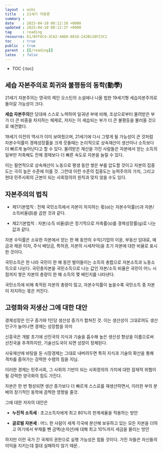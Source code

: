 ```yaml
---
layout  : wiki
title   : 21세기 자본론
summary : 
date    : 2023-04-10 00:12:10 +0900
updated : 2023-04-10 00:12:37 +0900
tag     : reading 
resource: 61/8FF4C4-3CA2-4ADA-8618-242B118F23C1
toc     : true
public  : true
parent  : [[/reading]] 
latex   : false
---
```

* TOC
{:toc}

## 세습 자본주의로 회귀와 불평등의 동학(動學)

21세기 자본주의는 영국의 제인 오스틴의 소설에나 나올 법한 19세기형 
세습자본주의로 돌아갈 가능성이 크다.

**세습 자본주의**란 당대에 스스로 노력하여 일궈낸 부에 비해, 조상으로부터 물려받은 부가 더 큰 비중을 차지하는 체제로, 저자는
이 세습되는 부가 더 큰 불평등을 불러올 것으로 예견했다.

19세기 이전의 역사가 이미 보여줬으며, 21세기에 다시 그렇게 될 가능성이 큰 것처럼 자본수익률이 경제성장률을 크게 웃돌때는 논리적으로 상속재산이 생산이나 소득보다
더 빠르게 늘어난다고 할 수 있다. 물려받은 재산을 가진 사람들은 자본에서 얻는 소득의 일부만 저축해도 전체 경제보다 더 빠른 속도로 자본을 늘릴 수 있다.

이는 필연적으로 상속재산이 노동으로 평생 동안 쌓은 부를 압도할 것이고 자본의 집중도는 극히 높은 수준에 이를 것.
그런데 이런 수준의 집중도는 능력주의의 가치, 그리고 현대 민주사회의 근본이 되는 사회정의의 원칙과 맞지 않을 수도 있다.

## 자본주의의 법칙

- 제1기본법칙 : 전체 국민소득에서 자본이 차지하는 몫(α)는 자본수익률(r)과 자본/소득비율(β)을 곱한 것과 같다.

- 제2기본법칙 : 자본/소득 비율(β)은 장기적으로 저축률(s)를 경제성장률(g)로 나눈 값과 같다.

자본 수익률은 소유한 자본에서 얻는 한 해 동안의 수익(기업의 이윤, 부동산 임대료, 예금과 채권 이자, 주식 배당금, 특허권, 자본의 시세차익)을 
초기 자본에 대한 비율로 표시한 것이다.

국민소득은 한 나라 국민이 한 해 동안 벌어들이는 소득의 총합으로 자본소득과 노동소득으로 나뉜다. 
국민총자본을 국민소득으로 나눈 값인 자본/소득 비율은 국민이 어느 시점까지 쌓은 자본의 총량이 한 해 소득의 몇 배인지를 나타낸다.

국민소득에 비해 축적된 자본의 총량이 많고, 자본수익률이 높을수록 국민소득 중 자본이 차지하는 몫은 커진다.

## 고령화와 저생산 그에 대한 대안

경제성장은 인구 증가와 1인당 생산성 증가가 합쳐진 것. 이는 생산성이 그대로여도 생산 인구가 늘어나면 경제는 성장함을 의미

신흥국은 개발 초기에 선진국의 지식과 기술을 흡수해 높은 생산성 향상을 이룸으로써 선진국을 추격하지만, 기술선도국이 되면 성장이 정체된다.

사유재산에 바탕을 둔 시장경제는 그대로 내버려두면 특히 지식과 기술의 확산을 통해 격차를 좁혀가는 강력한 수렴의 힘을 지님.

이러한 경제는 민주사회, 그 사회의 기반이 되는 사회정의의 가치에 대한 잠재적 위협이 될 강력한 양극화의 힘도 가진다.

자본은 한 번 형성되면 생산 증가보다 더 빠르게 스스로를 재생산하면서, 이러한 부의 분배의 장기적인 동학에 끔찍한 영향을 줄것.

그에 대한 저자의 대안은

- **누진적 소득세** : 초고소득자에게 최고 80%의 한계세율을 적용하는 방안

- **글로벌 자본세** : 어느 한 사람이 세계 각국에 분산해 보유하고 있는 모든 자본을 더하고 여기에서 부채를 뺀 금액(순자산)에 대해 최고 10%까지 세금을 물리는 방안

하지만 이런 국가 간 국제의 권한으로 실행 가능성은 힘들 것이다. 가진 자들은 자신들의 이익을 지키는데 절대 실패하지 않기 때문..







